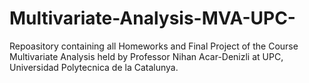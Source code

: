 # Multivariate-Analysis-MVA-UPC-
Repoasitory containing all Homeworks and Final Project of the Course Multivariate Analysis held by Professor Nihan Acar-Denizli at UPC, Universidad Polytecnica de la Catalunya.
